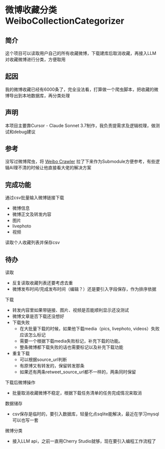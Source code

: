 # 微博收藏分类 WeiboCollectionCategorizer

## 简介
这个项目可以读取用户自己的所有收藏微博，下载建库后取消收藏，再接入LLM对收藏微博进行分类，方便取用

## 起因
我的微博收藏已经有6000条了，完全没法看，打算做一个爬虫脚本，把收藏的微博导出到本地数据库，再分类处理

## 声明
本项目主要靠Cursor - Claude Sonnet 3.7制作，我负责提需求及逻辑梳理，做测试和debug建议

## 参考
没写过微博爬虫，将 [Weibo Crawler](https://github.com/dataabc/weibo-crawler) 拉了下来作为Submodule方便参考，有些逻辑AI理不清的时候让他直接看大佬的解决方案

## 完成功能
通过csv批量输入微博链接下载
- 微博信息
- 微博正文及转发内容
- 图片
- livephoto
- 视频

读取个人收藏列表并保存csv

## 待办
读取
- 反复读取收藏列表还要考虑去重
- 微博发布时间/完成发布时间（编辑？）还是要引入字段保存，作为排序依据

下载
- 转发内容里如果带链接、图片、视频是否能顺利显示还没测试
- 微博文章是否下载还没想好
- 下载失败
    - 在大批量下载的时候，如果他下载media（pics, livephoto, videos）失败应该怎么标记
    - 需要一个根据下载media失败标记，补充下载的功能。
    - 整条微博都下载失败的话也需要标记以及补充下载功能
- 重复下载
    - 可以根据source_url判断
    - 有原博又有转发的，保留转发那条
    - 如果还有两条retweet_source_url都不一样的，两条同时保留

下载后微博操作
- 批量取消收藏微博不稳定，根据下载任务清单的任务完成情况来取消

数据储存
- csv保存是临时的，要引入数据库，轻量化点sqlite能解决，最近在学习mysql可以也写一套

微博分类
- 接入LLM api，之前一直用Cherry Studio就够，现在要引入编程工作流程了